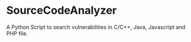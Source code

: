 # SourceCodeAnalyzer
A Python Script to search vulnerabilities in C/C++, Java, Javascript and PHP file.
